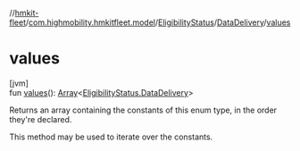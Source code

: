 //[hmkit-fleet](../../../../index.md)/[com.highmobility.hmkitfleet.model](../../index.md)/[EligibilityStatus](../index.md)/[DataDelivery](index.md)/[values](values.md)

# values

[jvm]\
fun [values](values.md)(): [Array](https://kotlinlang.org/api/latest/jvm/stdlib/kotlin/-array/index.html)&lt;[EligibilityStatus.DataDelivery](index.md)&gt;

Returns an array containing the constants of this enum type, in the order they're declared.

This method may be used to iterate over the constants.
